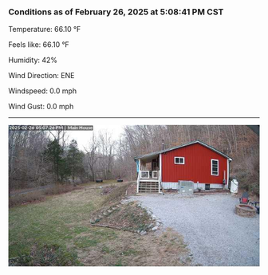 ### Conditions as of February 26, 2025 at 5:08:41 PM CST 

Temperature: 66.10 &deg;F

Feels like: 66.10 &deg;F

Humidity: 42%

Wind Direction: ENE

Windspeed: 0.0 mph

Wind Gust: 0.0 mph

---

<img src="./images/latest.jpeg"/>


